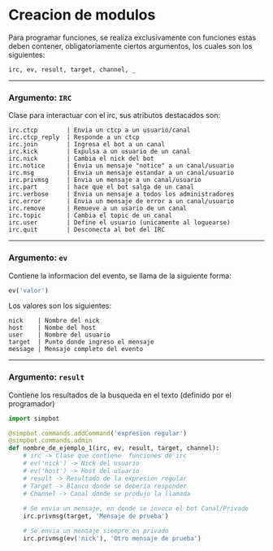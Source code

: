 # Creacion de modulos
Para programar funciones, se realiza exclusivamente con funciones
estas deben contener, obligatoriamente ciertos argumentos, los cuales
son los siguientes:

    irc, ev, result, target, channel, _

-------------------------------------------------------------------
### Argumento: `IRC`
Clase para interactuar con el irc, sus atributos destacados son:

    irc.ctcp        | Envia un ctcp a un usuario/canal
    irc.ctcp_reply  | Responde a un ctcp
    irc.join        | Ingresa el bot a un canal
    irc.kick        | Expulsa a un usuario de un canal
    irc.nick        | Cambia el nick del bot
    irc.notice      | Envia un mensaje "notice" a un canal/usuario
    irc.msg         | Envia un mensaje estandar a un canal/usuario
    irc.privmsg     | Envia un mensaje a un canal/usuario
    irc.part        | hace que el bot salga de un canal
    irc.verbose     | Envia un mensaje a todos los administradores
    irc.error       | Envia un mensaje de error a un canal/usuario
    irc.remove      | Remueve a un usario de un canal
    irc.topic       | Cambia el topic de un canal
    irc.user        | Define el usuario (unicamente al loguearse)
    irc.quit        | Desconecta al bot del IRC
-------------------------------------------------------------------
### Argumento: `ev`
Contiene la informacion del evento, se llama de la siguiente forma:

```python
ev('valor')
```
Los valores son los siguientes:

    nick    | Nombre del nick
    host    | Nombe del host
    user    | Nombre del usuario
    target  | Punto donde ingreso el mensaje
    message | Mensaje completo del evento
-------------------------------------------------------------------
### Argumento: `result`
Contiene los resultados de la busqueda en el texto (definido por el
programador)



```python
import simpbot

@simpbot.commands.addCommand('expresion regular')
@simpbot.commands.admin
def nombre_de_ejemplo_1(irc, ev, result, target, channel):
    # irc -> Clase que contiene  funciones de irc
    # ev('nick') -> Nick del usuario
    # ev('host') -> Host del usuario
    # result -> Resultado de la expresion regular
    # Target -> Blanco donde se deberia responder
    # Channel -> Canal donde se produjo la llamada
    
    # Se envia un mensaje, en donde se invoco el bot Canal/Privado
    irc.privmsg(target, 'Mensaje de prueba')

    # Se envia un mensaje siempre en privado
    irc.privmsg(ev('nick'), 'Otro mensaje de prueba')


